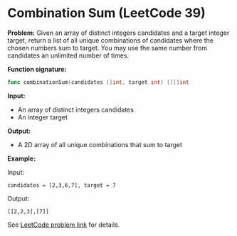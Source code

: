 # Combination Sum (LeetCode 39)

**Problem:**
Given an array of distinct integers candidates and a target integer target, return a list of all unique combinations of candidates where the chosen numbers sum to target. You may use the same number from candidates an unlimited number of times.

**Function signature:**
```go
func combinationSum(candidates []int, target int) [][]int
```

**Input:**
- An array of distinct integers candidates
- An integer target

**Output:**
- A 2D array of all unique combinations that sum to target

**Example:**

Input:
```
candidates = [2,3,6,7], target = 7
```
Output:
```
[[2,2,3],[7]]
```

See [LeetCode problem link](https://leetcode.com/problems/combination-sum/) for details.
